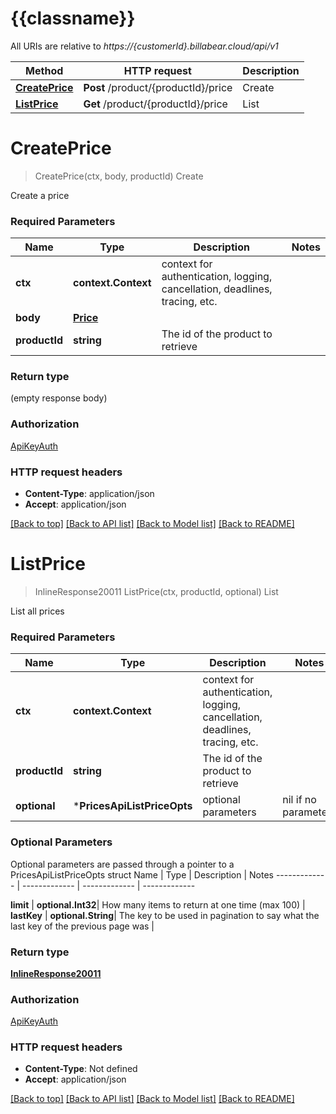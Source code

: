 # {{classname}}

All URIs are relative to *https://{customerId}.billabear.cloud/api/v1*

Method | HTTP request | Description
------------- | ------------- | -------------
[**CreatePrice**](PricesApi.md#CreatePrice) | **Post** /product/{productId}/price | Create
[**ListPrice**](PricesApi.md#ListPrice) | **Get** /product/{productId}/price | List

# **CreatePrice**
> CreatePrice(ctx, body, productId)
Create

Create a price

### Required Parameters

Name | Type | Description  | Notes
------------- | ------------- | ------------- | -------------
 **ctx** | **context.Context** | context for authentication, logging, cancellation, deadlines, tracing, etc.
  **body** | [**Price**](Price.md)|  | 
  **productId** | **string**| The id of the product to retrieve | 

### Return type

 (empty response body)

### Authorization

[ApiKeyAuth](../README.md#ApiKeyAuth)

### HTTP request headers

 - **Content-Type**: application/json
 - **Accept**: application/json

[[Back to top]](#) [[Back to API list]](../README.md#documentation-for-api-endpoints) [[Back to Model list]](../README.md#documentation-for-models) [[Back to README]](../README.md)

# **ListPrice**
> InlineResponse20011 ListPrice(ctx, productId, optional)
List

List all prices

### Required Parameters

Name | Type | Description  | Notes
------------- | ------------- | ------------- | -------------
 **ctx** | **context.Context** | context for authentication, logging, cancellation, deadlines, tracing, etc.
  **productId** | **string**| The id of the product to retrieve | 
 **optional** | ***PricesApiListPriceOpts** | optional parameters | nil if no parameters

### Optional Parameters
Optional parameters are passed through a pointer to a PricesApiListPriceOpts struct
Name | Type | Description  | Notes
------------- | ------------- | ------------- | -------------

 **limit** | **optional.Int32**| How many items to return at one time (max 100) | 
 **lastKey** | **optional.String**| The key to be used in pagination to say what the last key of the previous page was | 

### Return type

[**InlineResponse20011**](inline_response_200_11.md)

### Authorization

[ApiKeyAuth](../README.md#ApiKeyAuth)

### HTTP request headers

 - **Content-Type**: Not defined
 - **Accept**: application/json

[[Back to top]](#) [[Back to API list]](../README.md#documentation-for-api-endpoints) [[Back to Model list]](../README.md#documentation-for-models) [[Back to README]](../README.md)

